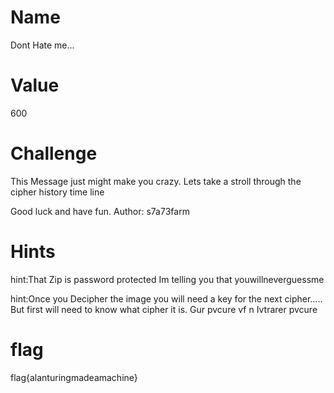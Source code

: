 # Name
Dont Hate me...

# Value
600

# Challenge

This Message just might make you crazy. Lets take a stroll through the cipher history time line

Good luck and have fun.
Author: s7a73farm

# Hints
hint:That Zip is password protected Im telling you that youwillneverguessme

hint:Once you Decipher the image you will need a key for the next cipher..... 
But first will need to know what cipher it is. Gur pvcure vf n Ivtrarer pvcure

# flag
flag{alanturingmadeamachine}
